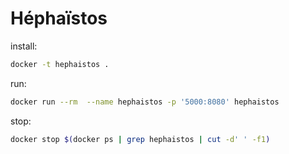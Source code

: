 # Héphaïstos

install:
```bash
docker -t hephaistos .
```

run:
```bash
docker run --rm  --name hephaistos -p '5000:8080' hephaistos
```

stop:
```bash
docker stop $(docker ps | grep hephaistos | cut -d' ' -f1)
```
